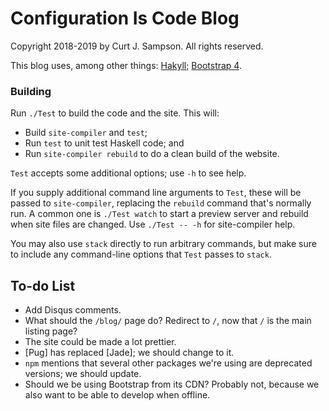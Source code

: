 Configuration Is Code Blog
==========================

Copyright 2018-2019 by Curt J. Sampson. All rights reserved.

This blog uses, among other things: [Hakyll]; [Bootstrap 4].

### Building

Run `./Test` to build the code and the site. This will:
- Build `site-compiler` and `test`;
- Run `test` to unit test Haskell code; and
- Run `site-compiler rebuild` to do a clean build of the website.

`Test` accepts some additional options; use `-h` to see help.

If you supply additional command line arguments to `Test`, these will be
passed to `site-compiler`, replacing the `rebuild` command that's normally
run. A common one is `./Test watch` to start a preview server and rebuild
when site files are changed. Use `./Test -- -h` for site-compiler help.

You may also use `stack` directly to run arbitrary commands, but make sure
to include any command-line options that `Test` passes to `stack`.


To-do List
----------

* Add Disqus comments.
* What should the `/blog/` page do? Redirect to `/`, now that `/` is
  the main listing page?
* The site could be made a lot prettier.
* [Pug] has replaced [Jade]; we should change to it.
* `npm` mentions that several other packages we're using are
  deprecated versions; we should update.
* Should we be using Bootstrap from its CDN? Probably not, because
  we also want to be able to develop when offline.



<!-------------------------------------------------------------------->
[Hakyll]: https://jaspervdj.be/hakyll/
[Bootstrap 4]: http://v4-alpha.getbootstrap.com/
